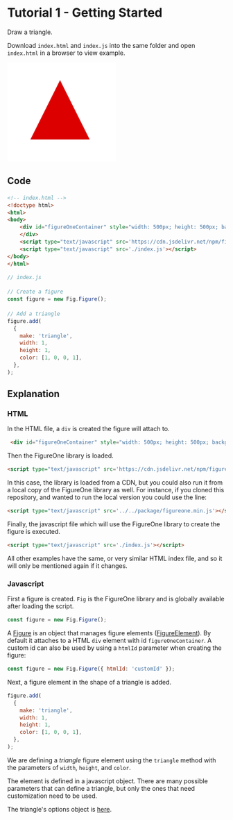 # Tutorial 1 - Getting Started

Draw a triangle.

Download `index.html` and `index.js` into the same folder and open `index.html` in a browser to view example.

![](./example.png)

## Code

```html
<!-- index.html -->
<!doctype html>
<html>
<body>
    <div id="figureOneContainer" style="width: 500px; height: 500px; background-color: black;">
    </div>
    <script type="text/javascript" src='https://cdn.jsdelivr.net/npm/figureone@0.11.0/figureone.min.js'></script>
    <script type="text/javascript" src='./index.js'></script>
</body>
</html>
```

```js
// index.js

// Create a figure
const figure = new Fig.Figure();

// Add a triangle
figure.add(
  {
    make: 'triangle',
    width: 1,
    height: 1,
    color: [1, 0, 0, 1],
  },
);


```
## Explanation

### HTML
In the HTML file, a `div` is created the figure will attach to.
```html
 <div id="figureOneContainer" style="width: 500px; height: 500px; background-color: black;">
 ```

Then the FigureOne library is loaded.
```html
<script type="text/javascript" src='https://cdn.jsdelivr.net/npm/figureone@0.11.0/figureone.min.js'></script>
```
In this case, the library is loaded from a CDN, but you could also run it from a local copy of the FigureOne library as well. For instance, if you cloned this repository, and wanted to run the local version you could use the line:
```html
<script type="text/javascript" src='../../package/figureone.min.js'></script>
```

Finally, the javascript file which will use the FigureOne library to create the figure is executed.

```html
<script type="text/javascript" src='./index.js'></script>
```

All other examples have the same, or very similar HTML index file, and so it will only be mentioned again if it changes.

### Javascript

First a figure is created. `Fig` is the FigureOne library and is globally available after loading the script.

```js
const figure = new Fig.Figure();
```

A [Figure](https://airladon.github.io/FigureOne/api/#figure) is an object that manages figure elements ([FigureElement](https://airladon.github.io/FigureOne/api/#figureelement)). By default it attaches to a HTML `div` element with id `figureOneContainer`. A custom id can also be used by using a `htmlId` parameter when creating the figure:

```js
const figure = new Fig.Figure({ htmlId: 'customId' });
```

Next, a figure element in the shape of a triangle is added.

```js
figure.add(
  {
    make: 'triangle',
    width: 1,
    height: 1,
    color: [1, 0, 0, 1],
  },
);

```

We are defining a *triangle* figure element using the `triangle` method with the parameters of `width`, `height`, and `color`.

The element is defined in a javascript object. There are many possible parameters that can define a triangle, but only the ones that need customization need to be used.

The triangle's options object is [here](https://airladon.github.io/FigureOne/api/#obj_triangle).
